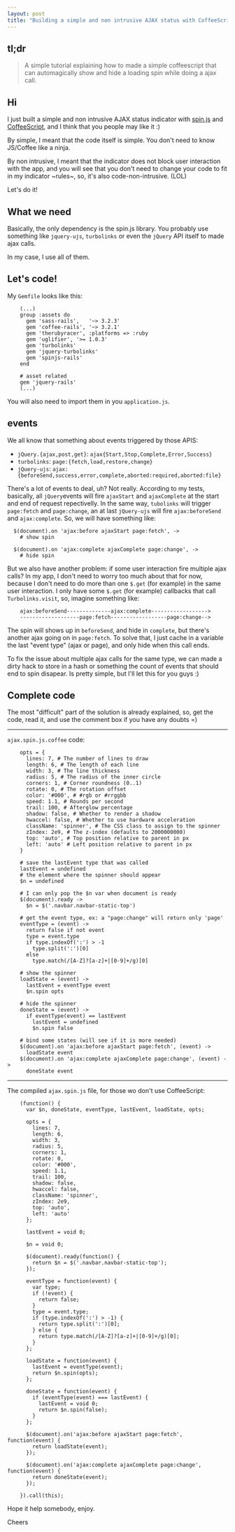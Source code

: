 ```yaml
---
layout: post
title: "Building a simple and non intrusive AJAX status with CoffeeScript in RubyOnRails"
---
```


## tl;dr

> A simple tutorial explaining how to made a simple coffeescript that can
automagically show and hide a loading spin while doing a ajax call.

## Hi

I just built a simple and non intrusive AJAX status indicator with [
spin.js](http://fgnass.github.com/spin.js/) and
[CoffeeScript](http://coffeescript.org), and I think that you people may like
it :)

By simple, I meant that the code itself is simple. You don't need to know JS/Coffee
like a ninja.

By non intrusive, I meant that the indicator does not block user interaction with the app,
and you will see that you don't need to change your code to fit in my indicator ~rules~, so,
it's also code-non-intrusive. (LOL)

Let's do it!

## What we need

Basically, the only dependency is the spin.js library. You probably use something
like `jquery-ujs`, `turbolinks` or even the `jQuery` API itself to made ajax calls.

In my case, I use all of them.

## Let's code!

My `Gemfile` looks like this:


        (...)
        group :assets do
          gem 'sass-rails',   '~> 3.2.3'
          gem 'coffee-rails', '~> 3.2.1'
          gem 'therubyracer', :platforms => :ruby
          gem 'uglifier', '>= 1.0.3'
          gem 'turbolinks'
          gem 'jquery-turbolinks'
          gem 'spinjs-rails'
        end

        # asset related
        gem 'jquery-rails'
        (...)


You will also need to import them in you `application.js`.


## events

We all know that something about events triggered by those APIS:

- `jQuery.{ajax,post,get}`: `ajax{Start,Stop,Complete,Error,Success}`
- `turbolinks`: `page:{fetch,load,restore,change}`
- `jQuery-ujs`: `ajax:{beforeSend,success,error,complete,aborted:required,aborted:file}`

There's a lot of events to deal, uh? Not really.
According to my tests, basically, all `jQuery`events will fire `ajaxStart` and
`ajaxComplete` at the start and end of request repectivelly. In the same way, `tubolinks`
will trigger `page:fetch` and `page:change`, an at last `jQuery-ujs` will fire
`ajax:beforeSend` and `ajax:complete`. So, we will have something like:

      $(document).on 'ajax:before ajaxStart page:fetch', ->
        # show spin

      $(document).on 'ajax:complete ajaxComplete page:change', ->
        # hide spin


But we also have another problem: if some user interaction fire multiple ajax calls?
In my app, I don't need to worry too much about that for now, because I don't need to
do more than one `$.get` (for example) in the same user interaction. I only have
some `$.get` (for example) callbacks that call `Turbolinks.visit`, so, imagine something like:


        ajax:beforeSend--------------ajax:complete------------------>
        -------------------page:fetch------------------page:change-->


The spin will shows up in `beforeSend`, and hide in `complete`, but there's another
ajax going on in `page:fetch`. To solve that, I just cache in a variable the
last "event type" (ajax or page), and only hide when this call ends.

To fix the issue about multiple ajax calls for the same type, we can made a dirty hack
to store in a hash or something the count of events that should end to spin disapear.
Is pretty simple, but I'll let this for you guys :)

## Complete code

The most "difficult" part of the solution is already explained, so, get the code,
read it, and use the comment box if you have any doubts =)

-----

`ajax.spin.js.coffee` code:

        opts = {
          lines: 7, # The number of lines to draw
          length: 6, # The length of each line
          width: 3, # The line thickness
          radius: 5, # The radius of the inner circle
          corners: 1, # Corner roundness (0..1)
          rotate: 0, # The rotation offset
          color: '#000', # #rgb or #rrggbb
          speed: 1.1, # Rounds per second
          trail: 100, # Afterglow percentage
          shadow: false, # Whether to render a shadow
          hwaccel: false, # Whether to use hardware acceleration
          className: 'spinner', # The CSS class to assign to the spinner
          zIndex: 2e9, # The z-index (defaults to 2000000000)
          top: 'auto', # Top position relative to parent in px
          left: 'auto' # Left position relative to parent in px
        }

        # save the lastEvent type that was called
        lastEvent = undefined
        # the element where the spinner should appear
        $n = undefined

        # I can only pop the $n var when document is ready
        $(document).ready ->
          $n = $('.navbar.navbar-static-top')

        # get the event type, ex: a "page:change" will return only 'page'
        eventType = (event) ->
          return false if not event
          type = event.type
          if type.indexOf(':') > -1
            type.split(':')[0]
          else
            type.match(/[A-Z]?[a-z]+|[0-9]+/g)[0]

        # show the spinner
        loadState = (event) ->
          lastEvent = eventType event
          $n.spin opts

        # hide the spinner
        doneState = (event) ->
          if eventType(event) == lastEvent
            lastEvent = undefined
            $n.spin false

        # bind some states (will see if it is more needed)
        $(document).on 'ajax:before ajaxStart page:fetch', (event) ->
          loadState event
        $(document).on 'ajax:complete ajaxComplete page:change', (event) ->
          doneState event

-------------

The compiled `ajax.spin.js` file, for those wo don't use CoffeeScript:

        (function() {
          var $n, doneState, eventType, lastEvent, loadState, opts;

          opts = {
            lines: 7,
            length: 6,
            width: 3,
            radius: 5,
            corners: 1,
            rotate: 0,
            color: '#000',
            speed: 1.1,
            trail: 100,
            shadow: false,
            hwaccel: false,
            className: 'spinner',
            zIndex: 2e9,
            top: 'auto',
            left: 'auto'
          };

          lastEvent = void 0;

          $n = void 0;

          $(document).ready(function() {
            return $n = $('.navbar.navbar-static-top');
          });

          eventType = function(event) {
            var type;
            if (!event) {
              return false;
            }
            type = event.type;
            if (type.indexOf(':') > -1) {
              return type.split(':')[0];
            } else {
              return type.match(/[A-Z]?[a-z]+|[0-9]+/g)[0];
            }
          };

          loadState = function(event) {
            lastEvent = eventType(event);
            return $n.spin(opts);
          };

          doneState = function(event) {
            if (eventType(event) === lastEvent) {
              lastEvent = void 0;
              return $n.spin(false);
            }
          };

          $(document).on('ajax:before ajaxStart page:fetch', function(event) {
            return loadState(event);
          });

          $(document).on('ajax:complete ajaxComplete page:change', function(event) {
            return doneState(event);
          });

        }).call(this);

Hope it help somebody, enjoy.

Cheers
